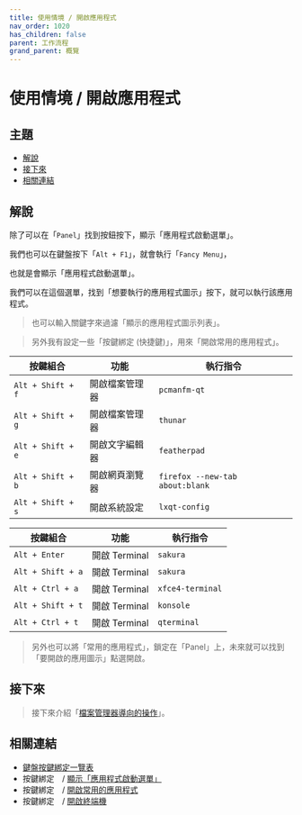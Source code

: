 ```yaml
---
title: 使用情境 / 開啟應用程式
nav_order: 1020
has_children: false
parent: 工作流程
grand_parent: 概覽
---
```



# 使用情境 / 開啟應用程式




## 主題

* [解說](#解說)
* [接下來](#接下來)
* [相關連結](#相關連結)




## 解說

除了可以在「`Panel`」找到按鈕按下，顯示「應用程式啟動選單」。

我們也可以在鍵盤按下「`Alt + F1`」，就會執行「`Fancy Menu`」，

也就是會顯示「應用程式啟動選單」。

我們可以在這個選單，找到「想要執行的應用程式圖示」按下，就可以執行該應用程式。

> 也可以輸入關鍵字來過濾「顯示的應用程式圖示列表」。

> 另外我有設定一些「按鍵綁定 (快捷鍵)」，用來「開啟常用的應用程式」。


| 按鍵組合           | 功能            | 執行指令                         |
| ------------------ | --------------- | -------------------------------- |
| `Alt + Shift + f`  | 開啟檔案管理器  | `pcmanfm-qt`             |
| `Alt + Shift + g`  | 開啟檔案管理器  | `thunar`                     |
| `Alt + Shift + e`  | 開啟文字編輯器  | `featherpad`              |
| `Alt + Shift + b`  | 開啟網頁瀏覽器  | `firefox --new-tab about:blank`  |
| `Alt + Shift + s`  | 開啟系統設定    | `lxqt-config`                |


| 按鍵組合           | 功能           | 執行指令           |
| ------------------ | -------------- | ------------------ |
| `Alt + Enter`      | 開啟 Terminal  | `sakura`  |
| `Alt + Shift + a`  | 開啟 Terminal  | `sakura`  |
| `Alt + Ctrl + a`   | 開啟 Terminal  | `xfce4-terminal`           |
| `Alt + Shift + t`  | 開啟 Terminal  | `konsole`   |
| `Alt + Ctrl + t`   | 開啟 Terminal  | `qterminal`        |


> 另外也可以將「常用的應用程式」，鎖定在「Panel」上，未來就可以找到「要開啟的應用圖示」點選開啟。




## 接下來

> 接下來介紹「[檔案管理器導向的操作](https://samwhelp.github.io/note-about-lubuntu-lxqt-with-kwin/read/guide/workflow/file-manager-oriented.html)」。




## 相關連結

* [鍵盤按鍵綁定一覽表](https://samwhelp.github.io/note-about-lubuntu-lxqt-with-kwin/read/cheatsheet/keybind.html#開啟應用程式)
* 按鍵綁定　/ [顯示「應用程式啟動選單」](https://samwhelp.github.io/note-about-lubuntu-lxqt-with-kwin/read/config/keybind/system-menu.html#顯示應用程式啟動選單)
* 按鍵綁定　/ [開啟常用的應用程式](https://samwhelp.github.io/note-about-lubuntu-lxqt-with-kwin/read/config/keybind/application-launch-favorite.html)
* 按鍵綁定　/ [開啟終端機](https://samwhelp.github.io/note-about-lubuntu-lxqt-with-kwin/read/config/keybind/application-launch-terminal.html)
